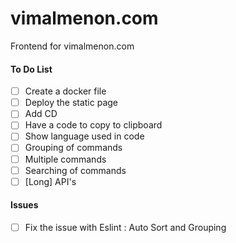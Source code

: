 # vimalmenon.com
Frontend for vimalmenon.com

#### To Do List
- [ ] Create a docker file
- [ ] Deploy the static page
- [ ] Add CD
- [ ] Have a code to copy to clipboard
- [ ] Show language used in code
- [ ] Grouping of commands
- [ ] Multiple commands
- [ ] Searching of commands
- [ ] [Long] API's

#### Issues
- [ ] Fix the issue with Eslint : Auto Sort and Grouping
